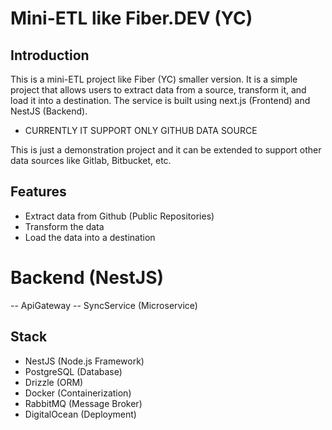 # Mini-ETL like Fiber.DEV (YC)

## Introduction

This is a mini-ETL project like Fiber (YC) smaller version. It is a simple project that allows users to extract data from a source, transform it, and load it into a destination. The service is built using next.js (Frontend) and NestJS (Backend).

- CURRENTLY IT SUPPORT ONLY GITHUB DATA SOURCE

This is just a demonstration project and it can be extended to support other data sources like Gitlab, Bitbucket, etc.

## Features

- Extract data from Github (Public Repositories)
- Transform the data
- Load the data into a destination

# Backend (NestJS)

-- ApiGateway
-- SyncService (Microservice)

## Stack

- NestJS (Node.js Framework)
- PostgreSQL (Database)
- Drizzle (ORM)
- Docker (Containerization)
- RabbitMQ (Message Broker)
- DigitalOcean (Deployment)
